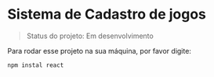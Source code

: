 <h1>Sistema de Cadastro de jogos</h1>

> Status do projeto: Em desenvolvimento

Para rodar esse projeto na sua máquina, por favor digite:
```
npm instal react
```
